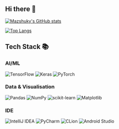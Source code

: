 ## Hi there 👋

<!--
**mazshuky/mazshuky** is a ✨ _special_ ✨ repository because its `README.md` (this file) appears on your GitHub profile.

Here are some ideas to get you started:

- 🔭 I’m currently working on ...
- 🌱 I’m currently learning ...
- 👯 I’m looking to collaborate on ...
- 🤔 I’m looking for help with ...
- 💬 Ask me about ...
- 📫 How to reach me: ...
- 😄 Pronouns: ...
- ⚡ Fun fact: ...
-->

[![Mazshuky's GitHub stats](https://github-readme-stats.vercel.app/api?username=mazshuky&show_icons=true&theme=transparent)](https://github.com/mazshuky)

[![Top Langs](https://github-readme-stats.vercel.app/api/top-langs/?username=mazshuky&layout=compact)](https://github.com/mazshuky)

## Tech Stack 📚
### AI/ML
![TensorFlow](https://img.shields.io/badge/TensorFlow-FF6F00?style=flat-square&logo=tensorflow&logoColor=white) ![Keras](https://img.shields.io/badge/Keras-D00000?style=flat-square&logo=keras&logoColor=white) ![PyTorch](https://img.shields.io/badge/PyTorch-EE4C2C?style=flat-square&logo=pytorch&logoColor=white) 

### Data & Visualisation
![Pandas](https://img.shields.io/badge/Pandas-150458?style=flat-square&logo=pandas&logoColor=white) ![NumPy](https://img.shields.io/badge/NumPy-013243?style=flat-square&logo=numpy&logoColor=white) ![scikit-learn](https://img.shields.io/badge/scikit--learn-F7931E?style=flat-square&logo=scikit-learn&logoColor=white) ![Matplotlib](https://img.shields.io/badge/Matplotlib-11557C?style=flat-square&logo=matplotlib&logoColor=white)

### IDE
![IntelliJ IDEA](https://img.shields.io/badge/IntelliJ%20IDEA-000000?style=flat-square&logo=intellijidea&logoColor=white) ![PyCharm](https://img.shields.io/badge/PyCharm-000000?style=flat-square&logo=pycharm&logoColor=white) ![CLion](https://img.shields.io/badge/CLion-000000?style=flat-square&logo=clion&logoColor=white) ![Android Studio](https://img.shields.io/badge/Android%20Studio-3DDC84?style=flat-square&logo=androidstudio&logoColor=white)

 

